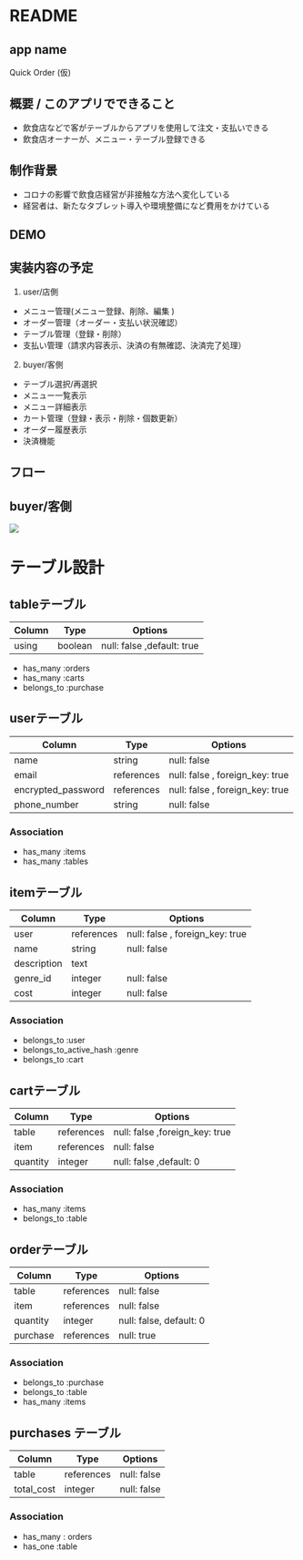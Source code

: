 # README
## app name 
Quick Order (仮)

## 概要 / このアプリでできること
- 飲食店などで客がテーブルからアプリを使用して注文・支払いできる
- 飲食店オーナーが、メニュー・テーブル登録できる

## 制作背景 
- コロナの影響で飲食店経営が非接触な方法へ変化している
- 経営者は、新たなタブレット導入や環境整備になど費用をかけている

## DEMO 

## 実装内容の予定
1. user/店側
- メニュー管理(メニュー登録、削除、編集 )
- オーダー管理（オーダー・支払い状況確認）
- テーブル管理（登録・削除）
- 支払い管理（請求内容表示、決済の有無確認、決済完了処理）

2. buyer/客側
- テーブル選択/再選択
- メニュー一覧表示
- メニュー詳細表示
- カート管理（登録・表示・削除・個数更新）
- オーダー履歴表示
- 決済機能

## フロー
## buyer/客側

[![](https://mermaid.ink/img/eyJjb2RlIjoiZ3JhcGggVERcbiAgICBBW-OBiuWuouanmF0gLS0-Qyjjg4jjg4Pjg5fjg5rjg7zjgrgv44Oh44OL44Ol44O85LiA6KanKVxuICAgIEMgLS0-IHzjg6Hjg4vjg6Xjg7zpgbjmip58IEQo44Oh44OL44Ol44O86Kmz57SwKVxuICAgIEQtLT585YCL5pWw6YG45oqefExb44Kr44O844OI5L-d5a2YXVxu44CA44CAIEzjgIAtLT7jgIBDXG5cbiAgICBDLS0-fOOCq-ODvOODiOihqOekunwgRijjgqvjg7zjg4jlhoXkuIDopqfooajnpLopXG7jgIAgIEYgLS0-fOWAi-aVsOabtOaWsC_liYrpmaR8IEdb44Kq44O844OA44O856K65a6aXVxuICAgIEfjgIAtLT7jgIBDXG5cbiAgICBDLS0-fOOCquODvOODgOODvOWxpeattHwgSCjjgqrjg7zjg4Djg7zkuIDopqfooajnpLopXG7jgIAgIEggLS0-IHzjgq_jg6zjgrjjg4Pjg4jjgqvjg7zjg4nmlK_miZXjgYR8IEko44Kr44O844OJ5oOF5aCx5YWl5YqbKVxu44CA44CASC0tPnzlupfpoK3mlK_miZXjgYR8IENcbiAgIEktLT5KW-axuua4iF1cbuOAgOOAgErjgIAtLT7jgIBDXG7jgIBcbuOAgOOAgEMgLS0-IHzjg4bjg7zjg5bjg6vpgbjmip4v5YaN6YG45oqefCBLKOODhuODvOODluODq-eZu-mMsilcbiDjgIBL44CALS0-44CAQ1xuXG7jgIAgIFxu44CAICIsIm1lcm1haWQiOnt9LCJ1cGRhdGVFZGl0b3IiOmZhbHNlfQ)](https://mermaid-js.github.io/mermaid-live-editor/#/edit/eyJjb2RlIjoiZ3JhcGggVERcbiAgICBBW-OBiuWuouanmF0gLS0-Qyjjg4jjg4Pjg5fjg5rjg7zjgrgv44Oh44OL44Ol44O85LiA6KanKVxuICAgIEMgLS0-IHzjg6Hjg4vjg6Xjg7zpgbjmip58IEQo44Oh44OL44Ol44O86Kmz57SwKVxuICAgIEQtLT585YCL5pWw6YG45oqefExb44Kr44O844OI5L-d5a2YXVxu44CA44CAIEzjgIAtLT7jgIBDXG5cbiAgICBDLS0-fOOCq-ODvOODiOihqOekunwgRijjgqvjg7zjg4jlhoXkuIDopqfooajnpLopXG7jgIAgIEYgLS0-fOWAi-aVsOabtOaWsC_liYrpmaR8IEdb44Kq44O844OA44O856K65a6aXVxuICAgIEfjgIAtLT7jgIBDXG5cbiAgICBDLS0-fOOCquODvOODgOODvOWxpeattHwgSCjjgqrjg7zjg4Djg7zkuIDopqfooajnpLopXG7jgIAgIEggLS0-IHzjgq_jg6zjgrjjg4Pjg4jjgqvjg7zjg4nmlK_miZXjgYR8IEko44Kr44O844OJ5oOF5aCx5YWl5YqbKVxu44CA44CASC0tPnzlupfpoK3mlK_miZXjgYR8IENcbiAgIEktLT5KW-axuua4iF1cbuOAgOOAgErjgIAtLT7jgIBDXG7jgIBcbuOAgOOAgEMgLS0-IHzjg4bjg7zjg5bjg6vpgbjmip4v5YaN6YG45oqefCBLKOODhuODvOODluODq-eZu-mMsilcbiDjgIBL44CALS0-44CAQ1xuXG7jgIAgIFxu44CAICIsIm1lcm1haWQiOnt9LCJ1cGRhdGVFZGl0b3IiOmZhbHNlfQ)

# テーブル設計

## tableテーブル
| Column             | Type       | Options                         |
| ------------------ | ------     | -------------------------       |
| using              |  boolean   | null: false ,default: true      |

- has_many :orders
- has_many :carts
- belongs_to :purchase


## userテーブル

| Column             | Type       | Options                         |
| ------------------ | ------     | -------------------------       |
| name               | string     | null: false                     |
| email              | references | null: false , foreign_key: true |
| encrypted_password | references | null: false , foreign_key: true |
| phone_number       | string     | null: false                     |

### Association
- has_many :items
- has_many :tables


## itemテーブル

| Column          | Type       | Options                         |
| --------------- | ---------- | ------------------------------- |
| user            | references | null: false , foreign_key: true |
| name            | string     | null: false                     |
| description     | text       |                                 |
| genre_id        | integer    | null: false                     |
| cost            | integer    | null: false                     |

### Association

- belongs_to :user
- belongs_to_active_hash :genre
- belongs_to :cart


## cartテーブル

| Column          | Type       | Options                         |
| --------------- | ---------- | ------------------------------- |        
| table           | references | null: false ,foreign_key: true  | 
| item            | references | null: false                     | 
| quantity        | integer	   | null: false ,default: 0         |   
	

### Association 
- has_many :items
- belongs_to :table


## orderテーブル

| Column          | Type       | Options                         |
| --------------- | ---------- | ------------------------------- |
| table           | references | null: false                     |
| item            | references | null: false                     | 
| quantity        | integer	   | null: false, default: 0         |   
| purchase        | references | null: true                      |
                        
### Association
- belongs_to :purchase 
- belongs_to :table 
- has_many :items 


## purchases テーブル

| Column         | Type       | Options                        |
| ------         | ---------- | ------------------------------ |
|  table         | references | null: false                    |
|  total_cost    | integer    | null: false                    |
   
### Association
- has_many : orders
- has_one :table

